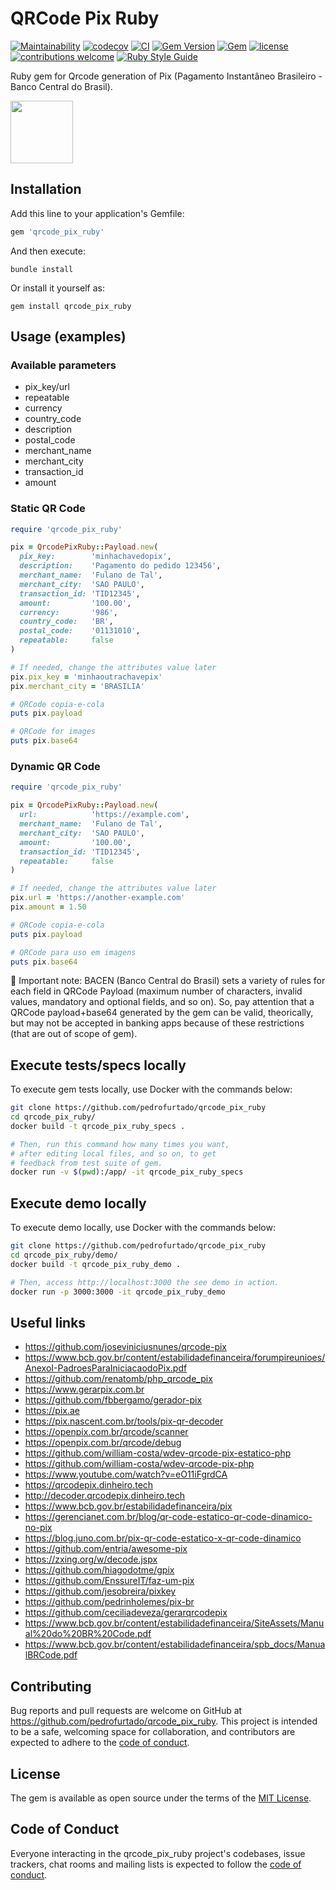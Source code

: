 # QRCode Pix Ruby

[![Maintainability](https://api.codeclimate.com/v1/badges/ff1952ca066c27953773/maintainability)](https://codeclimate.com/github/pedrofurtado/qrcode_pix_ruby/maintainability)
[![codecov](https://codecov.io/gh/pedrofurtado/qrcode_pix_ruby/branch/master/graph/badge.svg?token=OK3S19R5CG)](https://codecov.io/gh/pedrofurtado/qrcode_pix_ruby)
[![CI](https://github.com/pedrofurtado/qrcode_pix_ruby/actions/workflows/ci.yml/badge.svg)](https://github.com/pedrofurtado/qrcode_pix_ruby/actions/workflows/ci.yml)
[![Gem Version](https://badge.fury.io/rb/qrcode_pix_ruby.svg)](https://badge.fury.io/rb/qrcode_pix_ruby)
[![Gem](https://img.shields.io/gem/dt/qrcode_pix_ruby.svg)]()
[![license](https://img.shields.io/github/license/pedrofurtado/qrcode_pix_ruby.svg)]()
[![contributions welcome](https://img.shields.io/badge/contributions-welcome-brightgreen.svg?style=flat)](https://github.com/pedrofurtado/qrcode_pix_ruby)
[![Ruby Style Guide](https://img.shields.io/badge/code_style-rubocop-brightgreen.svg)](https://github.com/rubocop/rubocop)

Ruby gem for Qrcode generation of Pix (Pagamento Instantâneo Brasileiro - Banco Central do Brasil).

<img style="max-width: 100%;" src="https://github.com/pedrofurtado/qrcode_pix_ruby/blob/master/pix_logo.png?raw=true" height="100px" />

## Installation

Add this line to your application's Gemfile:

```ruby
gem 'qrcode_pix_ruby'
```

And then execute:

    bundle install

Or install it yourself as:

    gem install qrcode_pix_ruby

## Usage (examples)

### Available parameters

- pix_key/url
- repeatable
- currency
- country_code
- description
- postal_code
- merchant_name
- merchant_city
- transaction_id
- amount

### Static QR Code

```ruby
require 'qrcode_pix_ruby'

pix = QrcodePixRuby::Payload.new(
  pix_key:        'minhachavedopix',
  description:    'Pagamento do pedido 123456',
  merchant_name:  'Fulano de Tal',
  merchant_city:  'SAO PAULO',
  transaction_id: 'TID12345',
  amount:         '100.00',
  currency:       '986',
  country_code:   'BR',
  postal_code:    '01131010',
  repeatable:     false
)

# If needed, change the attributes value later
pix.pix_key = 'minhaoutrachavepix'
pix.merchant_city = 'BRASILIA'

# QRCode copia-e-cola
puts pix.payload

# QRCode for images
puts pix.base64
```

### Dynamic QR Code

```ruby
require 'qrcode_pix_ruby'

pix = QrcodePixRuby::Payload.new(
  url:            'https://example.com',
  merchant_name:  'Fulano de Tal',
  merchant_city:  'SAO PAULO',
  amount:         '100.00',
  transaction_id: 'TID12345',
  repeatable:     false
)

# If needed, change the attributes value later
pix.url = 'https://another-example.com'
pix.amount = 1.50

# QRCode copia-e-cola
puts pix.payload

# QRCode para uso em imagens
puts pix.base64
```

🚨 Important note: BACEN (Banco Central do Brasil) sets a variety of rules for each field in QRCode Payload (maximum number of characters, invalid values, mandatory and optional fields, and so on). So, pay attention that a QRCode payload+base64 generated by the gem can be valid, theorically, but may not be accepted in banking apps because of these restrictions (that are out of scope of gem).

## Execute tests/specs locally

To execute gem tests locally, use Docker with the commands below:

```bash
git clone https://github.com/pedrofurtado/qrcode_pix_ruby
cd qrcode_pix_ruby/
docker build -t qrcode_pix_ruby_specs .

# Then, run this command how many times you want,
# after editing local files, and so on, to get
# feedback from test suite of gem.
docker run -v $(pwd):/app/ -it qrcode_pix_ruby_specs
```

## Execute demo locally

To execute demo locally, use Docker with the commands below:

```bash
git clone https://github.com/pedrofurtado/qrcode_pix_ruby
cd qrcode_pix_ruby/demo/
docker build -t qrcode_pix_ruby_demo .

# Then, access http://localhost:3000 the see demo in action.
docker run -p 3000:3000 -it qrcode_pix_ruby_demo
```

## Useful links

* https://github.com/joseviniciusnunes/qrcode-pix
* https://www.bcb.gov.br/content/estabilidadefinanceira/forumpireunioes/AnexoI-PadroesParaIniciacaodoPix.pdf
* https://github.com/renatomb/php_qrcode_pix
* https://www.gerarpix.com.br
* https://github.com/fbbergamo/gerador-pix
* https://pix.ae
* https://pix.nascent.com.br/tools/pix-qr-decoder
* https://openpix.com.br/qrcode/scanner
* https://openpix.com.br/qrcode/debug
* https://github.com/william-costa/wdev-qrcode-pix-estatico-php
* https://github.com/william-costa/wdev-qrcode-pix-php
* https://www.youtube.com/watch?v=eO11iFgrdCA
* https://qrcodepix.dinheiro.tech
* http://decoder.qrcodepix.dinheiro.tech
* https://www.bcb.gov.br/estabilidadefinanceira/pix
* https://gerencianet.com.br/blog/qr-code-estatico-qr-code-dinamico-no-pix
* https://blog.juno.com.br/pix-qr-code-estatico-x-qr-code-dinamico
* https://github.com/entria/awesome-pix
* https://zxing.org/w/decode.jspx
* https://github.com/hiagodotme/gpix
* https://github.com/EnssureIT/faz-um-pix
* https://github.com/jesobreira/pixkey
* https://github.com/pedrinholemes/pix-br
* https://github.com/ceciliadeveza/gerarqrcodepix
* https://www.bcb.gov.br/content/estabilidadefinanceira/SiteAssets/Manual%20do%20BR%20Code.pdf
* https://www.bcb.gov.br/content/estabilidadefinanceira/spb_docs/ManualBRCode.pdf

## Contributing

Bug reports and pull requests are welcome on GitHub at https://github.com/pedrofurtado/qrcode_pix_ruby. This project is intended to be a safe, welcoming space for collaboration, and contributors are expected to adhere to the [code of conduct](https://github.com/pedrofurtado/qrcode_pix_ruby/blob/master/CODE_OF_CONDUCT.md).

## License

The gem is available as open source under the terms of the [MIT License](https://opensource.org/licenses/MIT).

## Code of Conduct

Everyone interacting in the qrcode_pix_ruby project's codebases, issue trackers, chat rooms and mailing lists is expected to follow the [code of conduct](https://github.com/pedrofurtado/qrcode_pix_ruby/blob/master/CODE_OF_CONDUCT.md).
